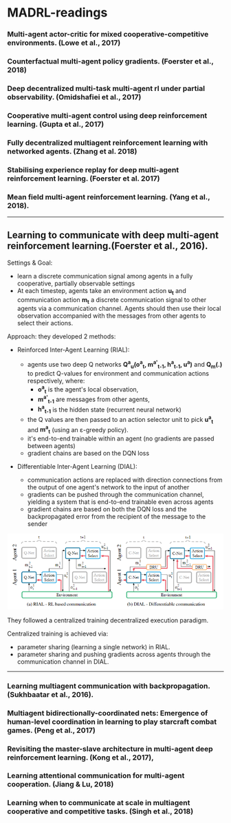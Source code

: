 # MADRL-readings


### Multi-agent actor-critic for mixed cooperative-competitive environments. (Lowe et al., 2017)

### Counterfactual multi-agent policy gradients. (Foerster et al., 2018)

### Deep decentralized multi-task multi-agent rl under partial observability. (Omidshafiei et al., 2017)

### Cooperative multi-agent control using deep reinforcement learning. (Gupta et al., 2017)

### Fully decentralized multiagent reinforcement learning with networked agents. (Zhang et al. 2018) 








### Stabilising experience replay for deep multi-agent reinforcement learning. (Foerster et al. 2017)

### Mean field multi-agent reinforcement learning. (Yang et al., 2018).



---
## Learning to communicate with deep multi-agent reinforcement learning.(Foerster et al., 2016).

Settings & Goal: 
- learn a discrete communication signal among agents in a fully cooperative, partially observable settings
- At each timestep, agents take an environment action **u<sub>t</sub>** and communication action **m<sub>t</sub>** a discrete communication signal to other agents via a communication channel. Agents should then use their local observation accompanied with the messages from other agents to select their actions.

Approach: they developed 2 methods:
- Reinforced Inter-Agent Learning (RIAL):  
  - agents use two deep Q networks **Q<sup>a</sup><sub>u</sub>(o<sup>a</sup><sub>t</sub>, m<sup>a'</sup><sub>t-1</sub>, h<sup>a</sup><sub>t-1</sub>, u<sup>a</sup>)** and **Q<sub>m</sub>(.)** to predict Q-values for environment and communication actions respectively, where:
    - **o<sup>a</sup><sub>t</sub>** is the agent's local observation, 
    - **m<sup>a'</sup><sub>t-1</sub>** are messages from other agents,
    - **h<sup>a</sup><sub>t-1</sub>** is the hidden state (recurrent neural network)
  - the Q values are then passed to an action selector unit to pick **u<sup>a</sup><sub>t</sub>** and **m<sup>a</sup><sub>t</sub>** (using an ε-greedy policy).
  - it's end-to-end trainable within an agent (no gradients are passed between agents)
  - gradient chains are based on the DQN loss

- Differentiable Inter-Agent Learning (DIAL):
  - communication actions are replaced with direction connections from the output of one agent's network to the input of another
  - gradients can be pushed through the communication channel, yielding a system that is end-to-end trainable even across agents
  - gradient chains are based on both the DQN loss and the backpropagated error from the recipient of the message to the sender

![](imgs/Foerster16_rial_dial.PNG)


They followed a centralized training decentralized execution paradigm. 

Centralized training is achieved via:
- parameter sharing (learning a single network) in RIAL.
- parameter sharing and pushing gradients across agents through the communication channel in DIAL.

---


### Learning multiagent communication with backpropagation. (Sukhbaatar et al., 2016).

### Multiagent bidirectionally-coordinated nets: Emergence of human-level coordination in learning to play starcraft combat games. (Peng et al., 2017)

### Revisiting the master-slave architecture in multi-agent deep reinforcement learning. (Kong et al., 2017),








### Learning attentional communication for multi-agent cooperation. (Jiang & Lu, 2018)

### Learning when to communicate at scale in multiagent cooperative and competitive tasks. (Singh et al., 2018)

